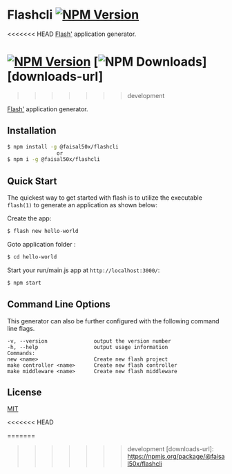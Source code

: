 # Flashcli [![NPM Version][npm-image]][npm-url]
<<<<<<< HEAD
[Flash'](https://www.npmjs.com/package/@faisal50x/flash) application generator.

[![NPM Version][npm-image]][npm-url]
[![NPM Downloads][downloads-image]][downloads-url] 
=======
>>>>>>> development

[Flash'](https://www.npmjs.com/package/@faisal50x/flash) application generator.

## Installation

```sh
$ npm install -g @faisal50x/flashcli
                or
$ npm i -g @faisal50x/flashcli
```

## Quick Start

The quickest way to get started with flash is to utilize the executable `flash(1)` to generate an application as shown below:

Create the app:

```bash
$ flash new hello-world
```

Goto application folder :

```bash
$ cd hello-world
```

Start your run/main.js app at `http://localhost:3000/`:

```bash
$ npm start
```

## Command Line Options

This generator can also be further configured with the following command line flags.

    -v, --version               output the version number
    -h, --help                  output usage information
    Commands:
    new <name>                  Create new flash project
    make controller <name>      Create new flash controller
    make middleware <name>      Create new flash middleware

## License

[MIT](LICENSE)

[npm-image]: https://img.shields.io/npm/v/@faisal50x/flashcli.svg
[npm-url]: https://npmjs.org/package/@faisal50x/flashcli
<<<<<<< HEAD

[downloads-image]: https://img.shields.io/npm/dt/@faisal50x/flashcli.svg
=======
>>>>>>> development
[downloads-url]: https://npmjs.org/package/@faisal50x/flashcli

